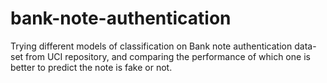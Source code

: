 # bank-note-authentication
Trying different models of classification on Bank note authentication data-set from UCI repository, and comparing the performance of which one is better to predict the note is fake or not.

